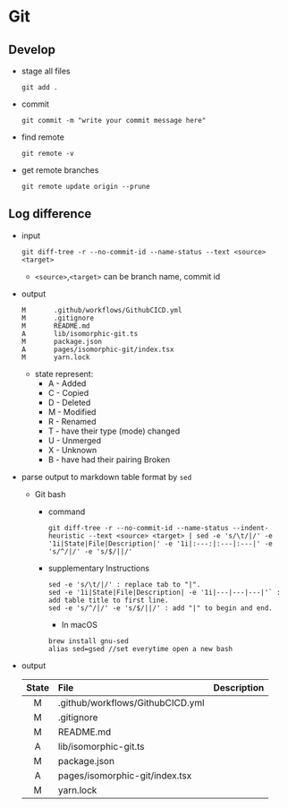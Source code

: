 # Git

## Develop

- stage all files

    ```
    git add .
    ```
- commit 
    ```
    git commit -m "write your commit message here"
    ```
- find remote
    ```
    git remote -v
    ```
- get remote branches

    ```
    git remote update origin --prune
    ```

## Log difference

- input
    ```
    git diff-tree -r --no-commit-id --name-status --text <source> <target>
    ```
    - `<source>`,`<target>` can be branch name, commit id
- output
    ```
    M       .github/workflows/GithubCICD.yml
    M       .gitignore
    M       README.md
    A       lib/isomorphic-git.ts
    M       package.json
    A       pages/isomorphic-git/index.tsx
    M       yarn.lock
    ```
    - state represent:
        * A - Added
        * C - Copied
        * D - Deleted
        * M - Modified
        * R - Renamed
        * T - have their type (mode) changed
        * U - Unmerged
        * X - Unknown
        * B - have had their pairing Broken

- parse output to markdown table format by `sed`

    - Git bash
        
        - command

            ```
            git diff-tree -r --no-commit-id --name-status --indent-heuristic --text <source> <target> | sed -e 's/\t/|/' -e '1i|State|File|Description|' -e '1i|:---:|:---|:---|' -e 's/^/|/' -e 's/$/||/'
            ```

        - supplementary Instructions

            ```
            sed -e 's/\t/|/' : replace tab to "|".
            sed -e '1i|State|File|Description| -e '1i|---|---|---|'` : add table title to first line.
            sed -e 's/^/|/' -e 's/$/||/' : add "|" to begin and end. 
            ```
            
            - In macOS
            ```
            brew install gnu-sed
            alias sed=gsed //set everytime open a new bash
            ```
         
- output

    |State|File|Description|
    |:---:|:---|:---|
    |M|.github/workflows/GithubCICD.yml||
    |M|.gitignore||
    |M|README.md||
    |A|lib/isomorphic-git.ts||
    |M|package.json||
    |A|pages/isomorphic-git/index.tsx||
    |M|yarn.lock||